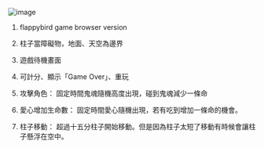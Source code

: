 
![image](./game.gif)

1. flappybird game browser version

2. 柱子當障礙物，地面、天空為邊界

3. 遊戲待機畫面
4. 可計分、顯示「Game Over」、重玩
5. 攻擊角色：
固定時間鬼魂隨機高度出現，碰到鬼魂減少一條命
6. 愛心增加生命數：
固定時間愛心隨機出現，若有吃到增加一條命的機會。
7. 柱子移動：
超過十五分柱子開始移動。但是因為柱子太短了移動有時候會讓柱子懸浮在空中。
